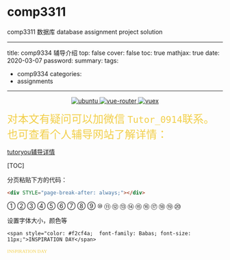 # comp3311
comp3311 数据库  database assignment project solution

---
title: comp9334 辅导介绍
top: false
cover: false
toc: true
mathjax: true
date: 2020-03-07
password:
summary:
tags:
- comp9334
categories:
- assignments

---


<p align="center">
  <a href="https://github.com/vuejs/vue">
    <img src="https://img.shields.io/badge/专业-辅导-brightgreen.svg" alt="ubuntu">
  </a>
  <a href="https://github.com/vuejs/vue-router">
    <img src="https://img.shields.io/badge/A+不是梦-留学生的福音-brightred.svg" alt="vue-router">
  </a>
  <a href="https://github.com/vuejs/vuex">
    <img src="https://img.shields.io/badge/加微信搜ID-Tutor下划线0914-brightgreen.svg" alt="vuex">
  </a>
</p>  



<span style="color: #f2cf4a;  font-family: Babas; font-size: 25px;">对本文有疑问可以加微信 `Tutor_0914`联系。也可查看个人辅导网站了解详情：</span>

[tutoryou辅导详情](https://tutoryou.github.io/)



[TOC]







分页粘贴下方的代码：

```html
<div STYLE="page-break-after: always;"></div>
```


① ② ③ ④ ⑤ ⑥ ⑦ ⑧ ⑨ ⑩
⑪ ⑫ ⑬ ⑭ ⑮ ⑯ ⑰ ⑱ ⑲ ⑳



设置字体大小，颜色等

```
<span style="color: #f2cf4a;  font-family: Babas; font-size: 11px;">INSPIRATION DAY</span>
```

<span style="color: #f2cf4a;  font-family: Babas; font-size: 11px;">INSPIRATION DAY</span>



